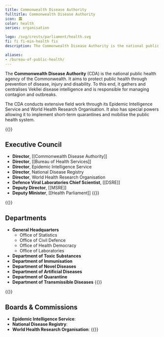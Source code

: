 ```yaml
---
title: Commonwealth Disease Authority
fulltitle: Commonwealth Disease Authority
icon: 🏛️
color: health
series: organisation

logo: /svg/crests/parliament/health.svg
fi: fi fi-min-health fis
description: The Commonwealth Disease Authority is the national public health agency in Vekllei, and helps manage sickness and disease.

aliases:
- /bureau-of-public-health/
---
```

The <span class="fi fi-min-health fis"></span> **Commonwealth Disease Authority** (CDA) is the national public health agency of the Commonwealth. It aims to protect public health through prevention of disease, injury and disability. To this end, it gathers and centralises Vekllei disease intelligence and is responsible for managing contagion and outbreaks.

The CDA conducts extensive field work through its Epidemic Intelligence Service and World Health Research Organisation. It also has special powers allowing it to implement short-term quarantines and mobilise the public health system.

{{<note>}}
## Executive Council

* **Director**, [[Commonwealth Disease Authority]]
* **Director**, [[Bureau of Health Services]]
* **Director**, Epidemic Intelligence Service
* **Director**, National Disease Registry
* **Director**, World Health Research Organisation
* **Defence Viral Laboratories Chief Scientist**, [[DSRE]]
* **Deputy Director**, [[MSRE]]
* **Deputy Minister**, [[Health Parliament]]
{{</note>}}

{{<note>}}
## Departments
* **General Headquarters**
    * Office of Statistics
    * Office of Civil Defence
    * Office of Health Democracy
    * Office of Laboratories
* **Department of Toxic Substances**
* **Department of Immunisation**
* **Department of Novel Diseases**
* **Department of Artificial Diseases**
* **Department of Quarantine**
* **Department of Transmissible Diseases**
{{</note>}}

{{<note>}}
## Boards & Commissions

* **Epidemic Intelligence Service**:
* **National Disease Registry**:
* **World Health Research Organisation**:
{{</note>}}